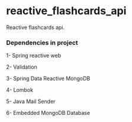 # reactive_flashcards_api
Reactive flashcards api.

### Dependencies in project 

1- Spring reactive web 

2- Validation 

3- Spring Data Reactive MongoDB 

4- Lombok 

5- Java Mail Sender 

6- Embedded MongoDB Database
